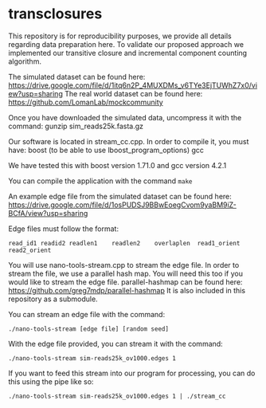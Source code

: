 # transclosures

This repository is for reproducibility purposes, we provide all details regarding data preparation here. 
To validate our proposed approach we implemented our transitive closure and incremental component counting algorithm. 

The simulated dataset can be found here: https://drive.google.com/file/d/1itq6n2P_4MUXDMs_v6TYe3EjTUWhZ7x0/view?usp=sharing
The real world dataset can be found here: https://github.com/LomanLab/mockcommunity

Once you have downloaded the simulated data, uncompress it with the command: 
gunzip sim_reads25k.fasta.gz

Our software is located in stream_cc.cpp. In order to compile it, you must have: 
boost (to be able to use lboost_program_options)
gcc

We have tested this with boost version 1.71.0 and gcc version 4.2.1

You can compile the application with the command `make`

An example edge file from the simulated dataset can be found here: https://drive.google.com/file/d/1osPUDSJ9BBwEoegCvom9yaBM9iZ-BCfA/view?usp=sharing

Edge files must follow the format:

```read_id1	readid2	readlen1	readlen2	overlaplen	read1_orient	read2_orient```

You will use nano-tools-stream.cpp to stream the edge file. In order to stream the file, we use a parallel hash map. You will need this too if you would like to stream the edge file. parallel-hashmap can be found here: https://github.com/greg7mdp/parallel-hashmap
It is also included in this repository as a submodule. 

You can stream an edge file with the command:

```./nano-tools-stream [edge file] [random seed]```

With the edge file provided, you can stream it with the command:

 ```./nano-tools-stream sim-reads25k_ov1000.edges 1```

If you want to feed this stream into our program for processing, you can do this using the pipe like so:

 ```./nano-tools-stream sim-reads25k_ov1000.edges 1 | ./stream_cc```



